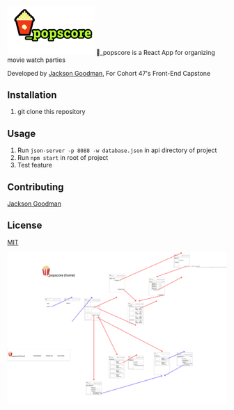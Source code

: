 <img src="./src/components/auth/logo_popscore_login.png" alt="logo" width="200"/>
🍿_popscore is a React App for organizing movie watch parties

Developed by [Jackson Goodman](https://github.com/jacksonrgoodman), For Cohort 47's Front-End Capstone
## Installation
1. git clone this repository

## Usage
1. Run `json-server -p 8088 -w database.json`  in api directory of project
2. Run `npm start` in root of project
3. Test feature


## Contributing
[Jackson Goodman](https://github.com/jacksonrgoodman)  

## License
[MIT](https://choosealicense.com/licenses/mit/)

![](./Wireframe.png)
